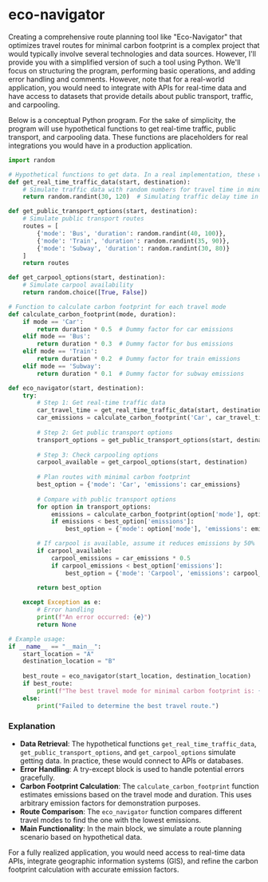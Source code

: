 # eco-navigator

Creating a comprehensive route planning tool like "Eco-Navigator" that optimizes travel routes for minimal carbon footprint is a complex project that would typically involve several technologies and data sources. However, I'll provide you with a simplified version of such a tool using Python. We'll focus on structuring the program, performing basic operations, and adding error handling and comments. However, note that for a real-world application, you would need to integrate with APIs for real-time data and have access to datasets that provide details about public transport, traffic, and carpooling.

Below is a conceptual Python program. For the sake of simplicity, the program will use hypothetical functions to get real-time traffic, public transport, and carpooling data. These functions are placeholders for real integrations you would have in a production application.

```python
import random

# Hypothetical functions to get data. In a real implementation, these would be API calls.
def get_real_time_traffic_data(start, destination):
    # Simulate traffic data with random numbers for travel time in minutes
    return random.randint(30, 120)  # Simulating traffic delay time in minutes

def get_public_transport_options(start, destination):
    # Simulate public transport routes
    routes = [
        {'mode': 'Bus', 'duration': random.randint(40, 100)},
        {'mode': 'Train', 'duration': random.randint(35, 90)},
        {'mode': 'Subway', 'duration': random.randint(30, 80)}
    ]
    return routes

def get_carpool_options(start, destination):
    # Simulate carpool availability
    return random.choice([True, False])

# Function to calculate carbon footprint for each travel mode
def calculate_carbon_footprint(mode, duration):
    if mode == 'Car':
        return duration * 0.5  # Dummy factor for car emissions
    elif mode == 'Bus':
        return duration * 0.3  # Dummy factor for bus emissions
    elif mode == 'Train':
        return duration * 0.2  # Dummy factor for train emissions
    elif mode == 'Subway':
        return duration * 0.1  # Dummy factor for subway emissions

def eco_navigator(start, destination):
    try:
        # Step 1: Get real-time traffic data
        car_travel_time = get_real_time_traffic_data(start, destination)
        car_emissions = calculate_carbon_footprint('Car', car_travel_time)
        
        # Step 2: Get public transport options
        transport_options = get_public_transport_options(start, destination)
        
        # Step 3: Check carpooling options
        carpool_available = get_carpool_options(start, destination)
        
        # Plan routes with minimal carbon footprint
        best_option = {'mode': 'Car', 'emissions': car_emissions}
        
        # Compare with public transport options
        for option in transport_options:
            emissions = calculate_carbon_footprint(option['mode'], option['duration'])
            if emissions < best_option['emissions']:
                best_option = {'mode': option['mode'], 'emissions': emissions}

        # If carpool is available, assume it reduces emissions by 50%
        if carpool_available:
            carpool_emissions = car_emissions * 0.5
            if carpool_emissions < best_option['emissions']:
                best_option = {'mode': 'Carpool', 'emissions': carpool_emissions}
        
        return best_option

    except Exception as e:
        # Error handling
        print(f"An error occurred: {e}")
        return None

# Example usage:
if __name__ == "__main__":
    start_location = "A"
    destination_location = "B"
    
    best_route = eco_navigator(start_location, destination_location)
    if best_route:
        print(f"The best travel mode for minimal carbon footprint is: {best_route['mode']} with emissions: {best_route['emissions']} units")
    else:
        print("Failed to determine the best travel route.")
```

### Explanation
- **Data Retrieval**: The hypothetical functions `get_real_time_traffic_data`, `get_public_transport_options`, and `get_carpool_options` simulate getting data. In practice, these would connect to APIs or databases.
- **Error Handling**: A try-except block is used to handle potential errors gracefully.
- **Carbon Footprint Calculation**: The `calculate_carbon_footprint` function estimates emissions based on the travel mode and duration. This uses arbitrary emission factors for demonstration purposes.
- **Route Comparison**: The `eco_navigator` function compares different travel modes to find the one with the lowest emissions.
- **Main Functionality**: In the main block, we simulate a route planning scenario based on hypothetical data.

For a fully realized application, you would need access to real-time data APIs, integrate geographic information systems (GIS), and refine the carbon footprint calculation with accurate emission factors.